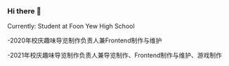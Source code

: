### Hi there 👋
Currently: Student at Foon Yew High School

-2020年校庆趣味导览制作负责人兼Frontend制作与维护

-2021年校庆趣味导览制作负责人兼导览制作、Frontend制作与维护、游戏制作
<!--
**kkefeng/kkefeng** is a ✨ _special_ ✨ repository because its `README.md` (this file) appears on your GitHub profile.

Here are some ideas to get you started:

- 🔭 I’m currently working on ...
- 🌱 I’m currently learning ...
- 👯 I’m looking to collaborate on ...
- 🤔 I’m looking for help with ...
- 💬 Ask me about ...
- 📫 How to reach me: ...
- 😄 Pronouns: ...
- ⚡ Fun fact: ...
-->

